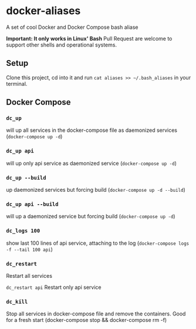 # docker-aliases
A set of cool Docker and Docker Compose bash aliase

**Important: It only works in Linux' Bash** Pull Request are welcome to support other shells and operational systems.

## Setup
Clone this project, cd into it and run `cat aliases >> ~/.bash_aliases` in your terminal.

## Docker Compose

### `dc_up`
will up all services in the docker-compose file as daemonized services (`docker-compose up -d`)

### `dc_up api` 

will up only api service as daemonized service (`docker-compose up -d`)

### `dc_up --build` 

up daemonized services but forcing build (`docker-compose up -d --build`)

### `dc_up api --build`

will up a daemonized service but forcing build (`docker-compose up -d`)

### `dc_logs 100`

show last 100 lines of api service, attaching to the log (`docker-compose logs -f --tail 100 api`)

### `dc_restart` 

Restart all services

`dc_restart api` Restart only api service

### `dc_kill`

Stop all services in docker-compose file and remove the containers. Good for a fresh start (docker-compose stop && docker-compose rm -f)
